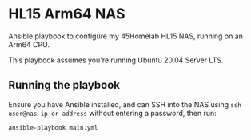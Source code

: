 # HL15 Arm64 NAS

Ansible playbook to configure my 45Homelab HL15 NAS, running on an Arm64 CPU.

This playbook assumes you're running Ubuntu 20.04 Server LTS.

## Running the playbook

Ensure you have Ansible installed, and can SSH into the NAS using `ssh user@nas-ip-or-address` without entering a password, then run:

```
ansible-playbook main.yml
```
